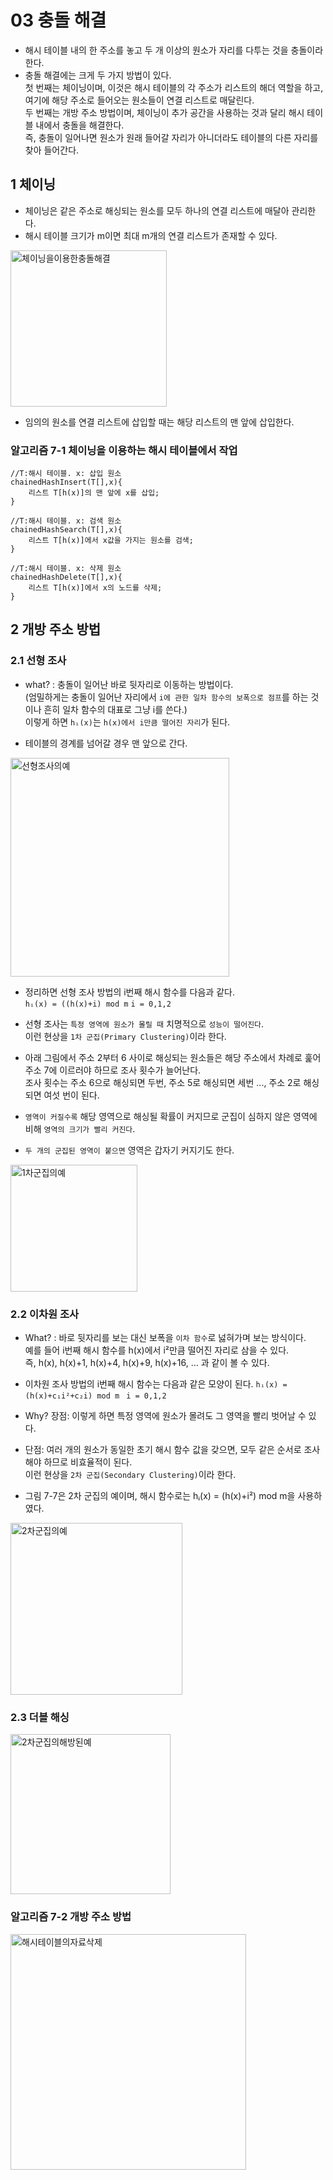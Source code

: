 # 03 충돌 해결
- 해시 테이블 내의 한 주소를 놓고 두 개 이상의 원소가 자리를 다투는 것을 충돌이라한다.
- 충돌 해결에는 크게 두 가지 방법이 있다. <br />
첫 번째는 체이닝이며, 이것은 해시 테이블의 각 주소가 리스트의 해더 역할을 하고, 여기에 해당 주소로 들어오는 원소들이 연결 리스트로 매달린다. <br />
두 번째는 개방 주소 방법이며, 체이닝이 추가 공간을 사용하는 것과 달리 해시 테이블 내에서 충돌을 해결한다. <br />
즉, 충돌이 일어나면 원소가 원래 들어갈 자리가 아니더라도 테이블의 다른 자리를 찾아 들어간다. 

## 1 체이닝
- 체이닝은 같은 주소로 해싱되는 원소를 모두 하나의 연결 리스트에 매달아 관리한다. 
- 해시 테이블 크기가 m이면 최대 m개의 연결 리스트가 존재할 수 있다.

<img width="250" alt="체이닝을이용한충돌해결" src="https://user-images.githubusercontent.com/40673012/95144346-629e1600-07b3-11eb-859f-91f27669f512.png">

- 임의의 원소를 연결 리스트에 삽입할 때는 해당 리스트의 맨 앞에 삽입한다.

### 알고리즘 7-1 체이닝을 이용하는 해시 테이블에서 작업
```
//T:해시 테이블. x: 삽입 원소
chainedHashInsert(T[],x){
    리스트 T[h(x)]의 맨 앞에 x를 삽입;
}

//T:해시 테이블. x: 검색 원소
chainedHashSearch(T[],x){
    리스트 T[h(x)]에서 x값을 가지는 원소를 검색;
}

//T:해시 테이블. x: 삭제 원소
chainedHashDelete(T[],x){
    리스트 T[h(x)]에서 x의 노드를 삭제;
}
```

## 2 개방 주소 방법

### 2.1 선형 조사

- what? : 충돌이 일어난 바로 뒷자리로 이동하는 방법이다. <br />
(엄밀하게는 충돌이 일어난 자리에서 `i에 관한 일차 함수의 보폭으로 점프`를 하는 것이나 흔히 일차 함수의 대표로 그냥 i를 쓴다.)<br />
이렇게 하면 `hᵢ(x)`는 `h(x)에서 i만큼 떨어진 자리`가 된다. <br />

- 테이블의 경계를 넘어갈 경우 맨 앞으로 간다.

<img width="350" alt="선형조사의예" src="https://user-images.githubusercontent.com/40673012/95144361-6f226e80-07b3-11eb-87ff-fa739f4f3adc.png">

- 정리하면 선형 조사 방법의 i번째 해시 함수를 다음과 같다. <br />
`hᵢ(x) = ((h(x)+i) mod m`   `i = 0,1,2` <br />

- 선형 조사는 `특정 영역에 원소가 몰릴 때` 치명적으로 `성능이 떨어진다`. <br />
이런 현상을 `1차 군집(Primary Clustering)`이라 한다. <br />


-  아래 그림에서 주소 2부터 6 사이로 해싱되는 원소들은 해당 주소에서 차례로 훑어 <br />
주소 7에 이르러야 하므로 조사 횟수가 늘어난다.  <br />
조사 횟수는 주소 6으로 해싱되면 두번, 주소 5로 해싱되면 세번 ..., 주소 2로 해싱되면 여섯 번이 된다.<br />

- `영역이 커질수록` 해당 영역으로 해싱될 확률이 커지므로 군집이 심하지 않은 영역에 비해 `영역의 크기가 빨리 커진다`. <br />

- `두 개의 군집된 영역이 붙으면` 영역은 갑자기 커지기도 한다.

<img width="203" alt="1차군집의예" src="https://user-images.githubusercontent.com/40673012/95144389-82cdd500-07b3-11eb-8aff-8d1e414ad56e.png">

### 2.2 이차원 조사
- What? : 바로 뒷자리를 보는 대신 보폭을 `이차 함수`로 넗혀가며 보는 방식이다. <br />
예를 들어 i번째 해시 함수를 h(x)에서 i²만큼 떨어진 자리로 삼을 수 있다. <br />
즉, h(x), h(x)+1, h(x)+4, h(x)+9, h(x)+16, ... 과 같이 볼 수 있다. <br />

- 이차원 조사 방법의 i번째 해시 함수는 다음과 같은 모양이 된다.
`hᵢ(x) = (h(x)+c₁i²+c₂i) mod m`  ` i = 0,1,2` <br />

- Why? 장점: 이렇게 하면 특정 영역에 원소가 몰려도 그 영역을 빨리 벗어날 수 있다. <br />
- 단점:  여러 개의 원소가 동일한 초기 해시 함수 값을 갖으면, 모두 같은 순서로 조사해야 하므로 비효율적이 된다. <br />
이런 현상을 `2차 군집(Secondary Clustering)`이라 한다.

-  그림 7-7은 2차 군집의 예이며, 해시 함수로는 hᵢ(x) = (h(x)+i²) mod m을 사용하였다. 

<img width="275" alt="2차군집의예" src="https://user-images.githubusercontent.com/40673012/95144414-9416e180-07b3-11eb-9924-c56968636da5.png">


### 2.3 더블 해싱

<img width="256" alt="2차군집의해방된예" src="https://user-images.githubusercontent.com/40673012/95144454-a7c24800-07b3-11eb-85f6-be302830716b.png">

### 알고리즘 7-2 개방 주소 방법

<img width="377" alt="해시테이블의자료삭제" src="https://user-images.githubusercontent.com/40673012/95144476-b90b5480-07b3-11eb-954c-04e79f480131.png">

